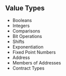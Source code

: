 ## Value Types

- Booleans
- Integers
- Comparisons
- Bit Operations
- Shifts
- Exponentiation
- Fixed Point Numbers
- Address
 - Members of Addresses
- Contract Types

